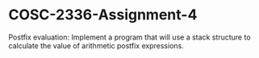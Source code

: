 # COSC-2336-Assignment-4
Postfix evaluation: Implement a program that will use a stack structure to calculate the value of arithmetic postfix expressions. 
